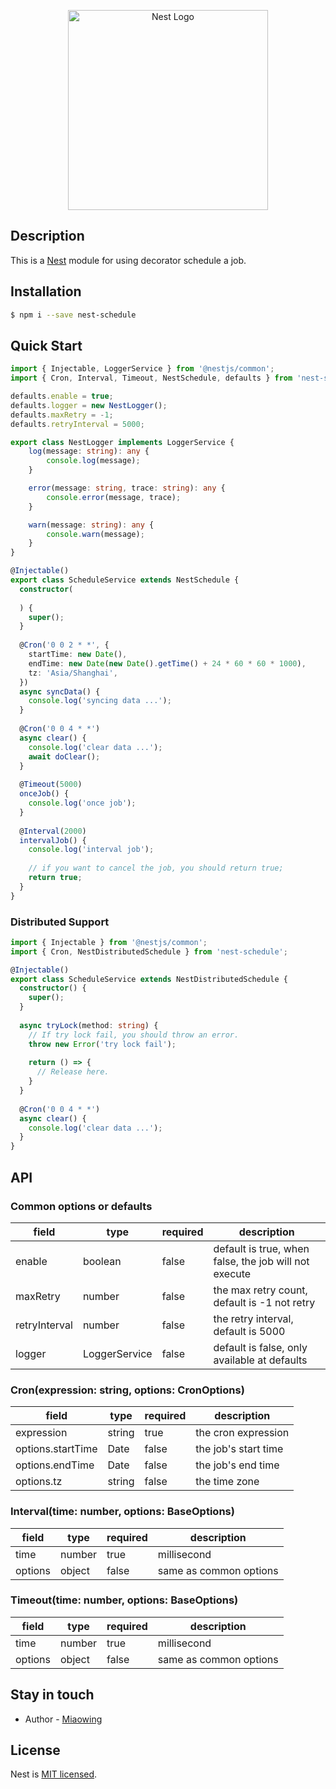 <p align="center">
  <a href="http://nestjs.com/" target="blank"><img src="https://nestjs.com/img/logo_text.svg" width="320" alt="Nest Logo" /></a>
</p>

## Description

This is a [Nest](https://github.com/nestjs/nest) module for using decorator schedule a job.

## Installation

```bash
$ npm i --save nest-schedule
```

## Quick Start

```typescript
import { Injectable, LoggerService } from '@nestjs/common';
import { Cron, Interval, Timeout, NestSchedule, defaults } from 'nest-schedule';

defaults.enable = true;
defaults.logger = new NestLogger();
defaults.maxRetry = -1;
defaults.retryInterval = 5000;

export class NestLogger implements LoggerService {
    log(message: string): any {
        console.log(message);
    }

    error(message: string, trace: string): any {
        console.error(message, trace);
    }

    warn(message: string): any {
        console.warn(message);
    }
}

@Injectable()
export class ScheduleService extends NestSchedule {  
  constructor(
    
  ) {
    super();
  }
  
  @Cron('0 0 2 * *', {
    startTime: new Date(), 
    endTime: new Date(new Date().getTime() + 24 * 60 * 60 * 1000),
    tz: 'Asia/Shanghai',
  })
  async syncData() {
    console.log('syncing data ...');
  }
  
  @Cron('0 0 4 * *')
  async clear() {
    console.log('clear data ...');
    await doClear();
  }
  
  @Timeout(5000)
  onceJob() {
    console.log('once job');
  }
  
  @Interval(2000)
  intervalJob() {
    console.log('interval job');
    
    // if you want to cancel the job, you should return true;
    return true;
  }
}
```

### Distributed Support

```typescript
import { Injectable } from '@nestjs/common';
import { Cron, NestDistributedSchedule } from 'nest-schedule';

@Injectable()
export class ScheduleService extends NestDistributedSchedule {  
  constructor() {
    super();
  }
  
  async tryLock(method: string) {
    // If try lock fail, you should throw an error.
    throw new Error('try lock fail');
    
    return () => {
      // Release here.
    }
  }
  
  @Cron('0 0 4 * *')
  async clear() {
    console.log('clear data ...');
  }
}
```

## API

### Common options or defaults

| field | type | required | description |
| --- | --- | --- | --- |
| enable | boolean | false | default is true, when false, the job will not execute |
| maxRetry | number | false |  the max retry count, default is -1 not retry |
| retryInterval | number | false | the retry interval, default is 5000 |
| logger | LoggerService | false | default is false, only available at defaults |

### Cron(expression: string, options: CronOptions)

| field | type | required | description |
| --- | --- | --- | --- |
| expression | string | true | the cron expression |
| options.startTime | Date | false | the job's start time |
| options.endTime | Date | false | the job's end time |
| options.tz | string | false | the time zone |

### Interval(time: number, options: BaseOptions)

| field | type | required | description |
| --- | --- | --- | --- |
| time | number | true | millisecond |
| options | object | false | same as common options |

### Timeout(time: number, options: BaseOptions)

| field | type | required | description |
| --- | --- | --- | --- |
| time | number | true | millisecond |
| options | object | false | same as common options |

## Stay in touch

- Author - [Miaowing](https://github.com/miaowing)

## License

  Nest is [MIT licensed](LICENSE).
